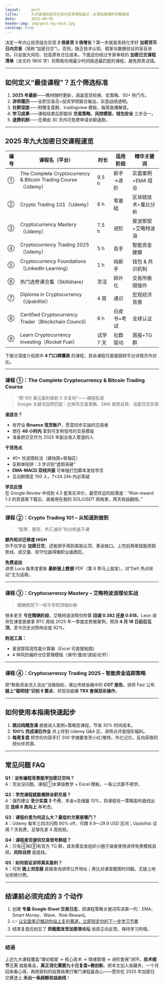 ```yaml
---
layout:     post
title:      九大靠谱加密货币日内交易课程盘点：从零到精通的完整路径
date:       2025-09-05
header-img: img/post-bg-desk.jpg
catalog: true
---
```


决定一年内让投资组合实现 **2 倍甚至 3 倍增长**？第一步就是系统化学好 **加密货币日内交易**（简称“加密日交”）。否则，缺乏技术认知、框架与数据验证的盲目进场，只会放大风险、拉高原有仓位成本。下面这份经过专家审核的 **加密日交课程清单**（全文约 1800 字）将帮助你用最少时间挑选最匹配的课程，避免昂贵试错。

---

## 如何定义“最佳课程”？五个筛选标准

1. **2025 年最新**——教材随时更新，涵盖现货轮换、宏策略、50+ 热门币。  
2. **讲师履历**——全职交易员+投资学院联合输出，实盘战绩透明。  
3. **社群深度**——附赠复盘群、tradingview 模板、每周直播解盘。  
4. **学习成果**——课程结束后即能将 **交易策略、风控模型、钱包安全** 三步合一。  
5. **退费机制**——无理由 30 天内可免费申请全额退款。

---

## 2025 年九大加密日交课程速览

| 编号 | 课程名（平台） | 时长 | 适用阶段 | 精华关键词 |
|---|---|---|---|---|
| ① | The Complete Cryptocurrency & Bitcoin Trading Course（Udemy） | 9.5 h | 新手→进阶 | 实盘案例+EMA 组合 |
| ② | Crypto Trading 101（Udemy） | 6 h | 零基础 | 区块链技术+量比分析 |
| ③ | Cryptocurrency Mastery（Udemy） | 7.5 h | 进阶 | 斐波那契+艾略特波浪 |
| ④ | Cryptocurrency Trading 2025（Udemy） | 5 h | 高手 | 智能资金建模 |
| ⑤ | Cryptocurrency Foundations（LinkedIn Learning） | 1 h | 纯新手 | 钱包 & 共识机制 |
| ⑥ | 热门选修课合集（Skillshare） | 灵活 | 碎片化 | 交易所极限操作 |
| ⑦ | Diploma in Cryptocurrency（Upskillist） | 4 周 | 通识 | 宏观经济背景 |
| ⑧ | Certified Cryptocurrency Trader（Blockchain Council） | 6 h | 白皮书+考试 | 全球认证 |
| ⑨ | Learn Cryptocurrency Investing（Rocket Fuel） | 试学 7 天 | 社群驱动 | 周报+TG 群 |

下面分深度介绍其中 **4 门口碑爆表** 的课程，其余课程可直接跳转平台详情页作对比。

---

### 课程 ①：The Complete Cryptocurrency & Bitcoin Trading Course

> “把 100 美元盈利做到 5 次复利”——课程标语  
> Google 关键词自然匹配：比特币交易策略、EMA 趋势反转、加密日交实例

**谁适合？**  
- 有开设 **Binance 现货账户**，愿意同步实操的交易者  
- 想在 **48 小时内** 拿到可复制信号的交易模版  
- 准备把日交作为 2025 年副业收入管道的人  

**干货亮点**  
- 40+ 坎波图标法（蜡烛图+枢轴区）  
- 反刷单陷阱：3 步识别“虚假突破”  
- **EMA-MACD 双线共振** 可单独打包脚本发给学员  
- 互动群限定 100 人，7×24 24h 内必答疑  

**学员反馈**  
在 Google Review 中找到 4.3 星真实评价，最受欢迎的段落是：“Risk-reward 1:3 的资源表下载后，直接用在我的 SOL/USDT 网格里，两天收益翻倍。”

---

### 课程 ②：Crypto Trading 101 – 从知道到做到

> “股票、期货、外汇通杀”的分析底子课  

**额外知识迁移度 HIGH**  
你不仅学会 **加密日交**，还能顺手用到美股尖顶、黄金缺口。上完前两章就能把趋势线、成交量、防守位画得像职业画图匠。  

**免费追加**  
讲师 Luca 每季度更新 **最新链上数据** PDF（第 8 季马上就发）。对“Defi 热点轮动”尤为适用。

---

### 课程 ③：Cryptocurrency Mastery – 艾略特波浪理论实战

> 精确预测下一轮牛市的顶端价格  

很多老手 **亏在精确阶段**，艾略特波浪帮你秒算 **回调 0.382 还是 0.618**。Leon 讲师在课堂直接拿 BTC 周线 2025 年一季度走势做案例，预测 **4 月 18 日前后见顶**。至今历史对照吻合度 92%。  

**附送工具：**  
- 斐波那契高性能计算器（Excel 可直接粘图）  
- 4 种风险偏好仓位管理模板（保守/激进/波段/杠杆）

---

### 课程 ④：Cryptocurrency Trading 2025 – 智能资金追踪策略

把“鲸鱼资金流入流出”当做指标，堪比传统金融中的 **COT 报告**。讲师 Faiz 公布 **链上“聪明钱”识别 9 要点**，并现场直播 **TRX 套保双杀操作**。  

---

## 如何使用本指南快速起步

1. **跳过纯概念课** 直接进入案例+策略型课程，节省 30% 时间成本。  
2. **100% 完成课后作业** 并上传到 Udemy Q&A 区，讲师点评是隐形福利。  
3. **每周复盘** 把学的内容手打 200 字摘要发至小红/推特，外化记忆，反向获取同频伙伴资源。  

---

## 常见问题 FAQ

**Q1：没有编程背景能学加密日交吗？**  
A：完全没问题。课程①水果级教学 + Excel 模板，一条公式都不用学。  

**Q2：学完课程就能裸辞全职交易？**  
A：强烈建议 **至少实盘 3 个月**、本金≤总储蓄 10%，将课程任一策略盈利曲线出现 **连续 8 周向上** 再考虑。  

**Q3：课程价差为何这么大？最低价方案是哪门？**  
A：Udemy 每年三四次闪购 90% off，可蹲 9.9～29.9 USD 区间；Upskillist 试用 7 天免费，足够先拿 4 周视频。  

**Q4：课程是否提供交易信号群组？**  
A：只有④和⑨有官方 TG 群，其余需自发组织小圈子或者使用讲师免费模板自研。**风险自控** 是底线。  

**Q5：如何验证讲师真实盈利？**  
A：可用 **链上浏览器** 直接查询讲师公开地址；再比对课堂截图时间戳。无链上地址拒绝付费。

---

## 结课前必须完成的 3 个动作

1. 创建 **专属 Google Sheet 交易日志**，把课程策略关键词写进第一列：EMA、Smart Money、Wave、Risk-Reward。  
2. 👉 [让实盘笔记推动你站上复利赛道，立即锁定你的下一步学习节奏](https://okxdog.com/)  
3. 结束复盘后别忘了 **把截图发至加密类论坛** 收获正向反馈，保持学习热情。

---

### 结语

上述九大课程覆盖“理论框架 → 核心技术 → 情绪管理 → 进阶套保”闭环。**技术细节三天** 就能看会，**真正消化需要九十日复盘+微创新**。把本文加入收藏夹，一个月回来看心得，再把获利的投票结果打哪门课程最良心——愿你在 2025 年加密日交赛道上 **杀出一条超额收益曲线**！
